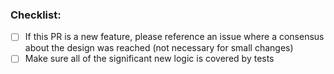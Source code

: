 <!--
  Thanks for filing a pull request on Apollo Client!

  A few automated bots may chime in on your PR. They are here to help
  with reviewing and ensuring Apollo Client is production ready after each
  pull request merge.

    - apollo-cla will respond asking you to sign the CLA if this is your first PR.
      It may also respond with warnings, messages, or fail the build if something is off.
      Don't worry, it'll help you to fix what is broken!

    - bundlesize is a status check to keep the footprint of Apollo Client as small as possible.

    - circleci will run tests, checking style of code, and generally make
      sure everything is working as expected

  Please look at the following checklist to ensure that your PR
  can be accepted quickly:
-->

### Checklist:

- [ ] If this PR is a new feature, please reference an issue where a consensus about the design was reached (not necessary for small changes)
- [ ] Make sure all of the significant new logic is covered by tests
